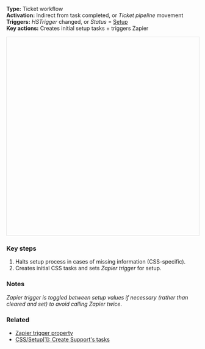 **Type:** Ticket workflow  
**Activation:** Indirect from task completed, or *Ticket pipeline* movement  
**Triggers:** *HSTrigger* changed, or *Status* = <u>Setup</u>  
**Key actions:** Creates initial setup tasks + triggers Zapier  

<div id="viewer" style="width:100%;height:520px;border:1px solid #ddd;"></div>
<script src="https://cdn.jsdelivr.net/npm/openseadragon@4.1/build/openseadragon/openseadragon.min.js"></script>
<script>
  document.addEventListener('DOMContentLoaded', function () {
    var basePath = window.location.pathname.replace(/\/workflows\/.*/, '/');
    var imgUrl = basePath + "images/CSS-PIPE-Setup-0-Setup--Create-CSS-tasks-GL-issue.png";
    OpenSeadragon({ id: "viewer", prefixUrl: "https://cdn.jsdelivr.net/npm/openseadragon@4.1/build/openseadragon/images/", tileSources: { type: "image", url: imgUrl, buildPyramid: false }, showNavigator: true, showZoomControl: true, showHomeControl: true, showFullPageControl: false });
  });
</script>

### Key steps  
1. Halts setup process in cases of missing information (CSS-specific).
2. Creates initial CSS tasks and sets *Zapier trigger* for setup. 

### Notes  
<i>*Zapier trigger* is toggled between setup values if necessary (rather than cleared and set) to avoid calling Zapier twice.</i>  

### Related  
- [Zapier trigger property](../articles/Workflow-internal-properties.md#zapier-trigger-zapier-trigger2)
- [CSS/Setup[1]: Create Support's tasks](../workflows/CSS-Setup-1-Create-Supports-tasks.md)  
